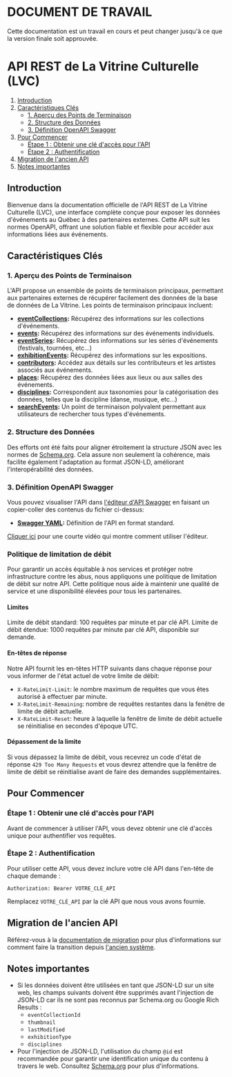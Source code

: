# DOCUMENT DE TRAVAIL

Cette documentation est un travail en cours et peut changer jusqu'à ce que la version finale soit approuvée.

# API REST de La Vitrine Culturelle (LVC)

1. [Introduction](#introduction)
2. [Caractéristiques Clés](#caractéristiques-clés)
   - [1. Aperçu des Points de Terminaison](#1-aperçu-des-points-de-terminaison)
   - [2. Structure des Données](#2-structure-des-données)
   - [3. Définition OpenAPI Swagger](#3-définition-openapi-swagger)
3. [Pour Commencer](#pour-commencer)
   - [Étape 1 : Obtenir une clé d'accès pour l'API](#étape-1--obtenir-une-clé-daccès-pour-lapi)
   - [Étape 2 : Authentification](#étape-2--authentification)
4. [Migration de l'ancien API](#migration-de-lancien-api)
5. [Notes importantes](#notes-importantes)

## Introduction

Bienvenue dans la documentation officielle de l'API REST de La Vitrine Culturelle (LVC), une interface complète conçue pour exposer les données d'événements au Québec à des partenaires externes. Cette API suit les normes OpenAPI, offrant une solution fiable et flexible pour accéder aux informations liées aux événements.

## Caractéristiques Clés

### 1. Aperçu des Points de Terminaison

L'API propose un ensemble de points de terminaison principaux, permettant aux partenaires externes de récupérer facilement des données de la base de données de La Vitrine. Les points de terminaison principaux incluent:

- **[eventCollections](v1/eventCollections.md):** Récupérez des informations sur les collections d'événements.
- **[events](v1/events.md):** Récupérez des informations sur des événements individuels.
- **[eventSeries](v1/eventSeries.md):** Récupérez des informations sur les séries d'événements (festivals, tournées, etc...)
- **[exhibitionEvents](v1/exhibitionEvents.md):** Récupérez des informations sur les expositions.
- **[contributors](v1/contributors.md):** Accédez aux détails sur les contributeurs et les artistes associés aux événements.
- **[places](v1/places.md):** Récupérez des données liées aux lieux ou aux salles des événements.
- **[disciplines](v1/disciplines.md):** Correspondent aux taxonomies pour la catégorisation des données, telles que la discipline (danse, musique, etc...)
- **[searchEvents](v1/searchEvents.md):** Un point de terminaison polyvalent permettant aux utilisateurs de rechercher tous types d'événements.

### 2. Structure des Données

Des efforts ont été faits pour aligner étroitement la structure JSON avec les normes de [Schema.org](https://www.schema.org/). Cela assure non seulement la cohérence, mais facilite également l'adaptation au format JSON-LD, améliorant l'interopérabilité des données.

### 3. Définition OpenAPI Swagger

Vous pouvez visualiser l'API dans [l'éditeur d'API Swagger](https://editor.swagger.io/) en faisant un copier-coller des contenus du fichier ci-dessus:

- **[Swagger YAML](v1/swagger/swagger.yaml):** Définition de l'API en format standard.

[Cliquer ici](https://app.screencastify.com/v3/watch/TwH4f13leSEVbsdRJePn) pour une courte vidéo qui montre comment utiliser l'éditeur.

### Politique de limitation de débit

Pour garantir un accès équitable à nos services et protéger notre infrastructure contre les abus, nous appliquons une politique de limitation de débit sur notre API. Cette politique nous aide à maintenir une qualité de service et une disponibilité élevées pour tous les partenaires.

#### Limites

Limite de débit standard: 100 requêtes par minute et par clé API.
Limite de débit étendue: 1000 requêtes par minute par clé API, disponible sur demande.

#### En-têtes de réponse

Notre API fournit les en-têtes HTTP suivants dans chaque réponse pour vous informer de l'état actuel de votre limite de débit:
- `X-RateLimit-Limit`: le nombre maximum de requêtes que vous êtes autorisé à effectuer par minute.
- `X-RateLimit-Remaining`: nombre de requêtes restantes dans la fenêtre de limite de débit actuelle.
- `X-RateLimit-Reset`: heure à laquelle la fenêtre de limite de débit actuelle se réinitialise en secondes d'époque UTC.

#### Dépassement de la limite

Si vous dépassez la limite de débit, vous recevrez un code d'état de réponse `429 Too Many Requests` et vous devrez attendre que la fenêtre de limite de débit se réinitialise avant de faire des demandes supplémentaires.

## Pour Commencer

### Étape 1 : Obtenir une clé d'accès pour l'API

Avant de commencer à utiliser l'API, vous devez obtenir une clé d'accès unique pour authentifier vos requêtes.

### Étape 2 : Authentification

Pour utiliser cette API, vous devez inclure votre clé API dans l'en-tête de chaque demande :

```
Authorization: Bearer VOTRE_CLÉ_API
```

Remplacez `VOTRE_CLÉ_API` par la clé API que nous vous avons fournie.

## Migration de l'ancien API

Référez-vous à la [documentation de migration](migration.md) pour plus d'informations sur comment faire la transition depuis [l'ancien système](https://documentation.lavitrine.com/).

## Notes importantes
- Si les données doivent être utilisées en tant que JSON-LD sur un site web, les champs suivants doivent être supprimés avant l'injection de JSON-LD car ils ne sont pas reconnus par Schema.org ou Google Rich Results :
  - `eventCollectionId`
  - `thumbnail`
  - `lastModified`
  - `exhibitionType`
  - `disciplines`
- Pour l'injection de JSON-LD, l'utilisation du champ `@id` est recommandée pour garantir une identification unique du contenu à travers le web. Consultez [Schema.org](https://schema.org/docs/jsonld) pour plus d'informations.
